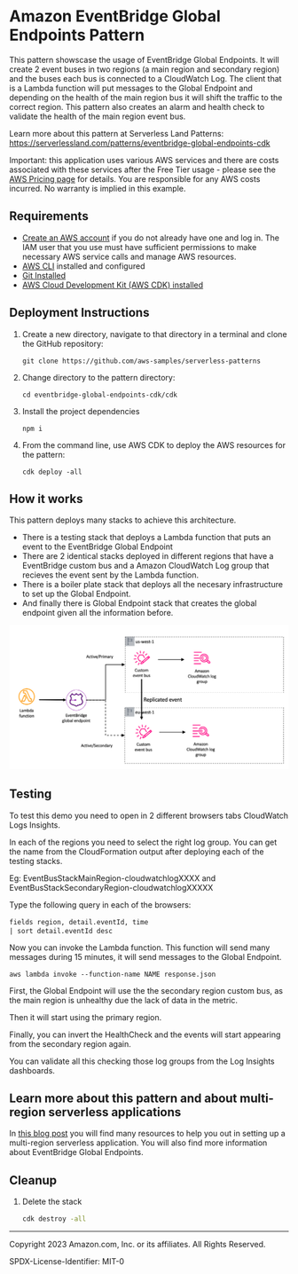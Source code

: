 # Amazon EventBridge Global Endpoints Pattern

This pattern showscase the usage of EventBridge Global Endpoints. It will create 2 event buses in two regions (a main region and secondary region) and the buses each bus is connected to a CloudWatch Log. The client that is a Lambda function will put messages to the Global Endpoint and depending on the health of the main region bus it will shift the traffic to the correct region. This pattern also creates an alarm and health check to validate the health of the main region event bus.

Learn more about this pattern at Serverless Land Patterns: https://serverlessland.com/patterns/eventbridge-global-endpoints-cdk

Important: this application uses various AWS services and there are costs associated with these services after the Free Tier usage - please see the [AWS Pricing page](https://aws.amazon.com/pricing/) for details. You are responsible for any AWS costs incurred. No warranty is implied in this example.

## Requirements

- [Create an AWS account](https://portal.aws.amazon.com/gp/aws/developer/registration/index.html) if you do not already have one and log in. The IAM user that you use must have sufficient permissions to make necessary AWS service calls and manage AWS resources.
- [AWS CLI](https://docs.aws.amazon.com/cli/latest/userguide/install-cliv2.html) installed and configured
- [Git Installed](https://git-scm.com/book/en/v2/Getting-Started-Installing-Git)
- [AWS Cloud Development Kit (AWS CDK) installed](https://docs.aws.amazon.com/cdk/v2/guide/cli.html)

## Deployment Instructions

1. Create a new directory, navigate to that directory in a terminal and clone the GitHub repository:
   ```
   git clone https://github.com/aws-samples/serverless-patterns
   ```
1. Change directory to the pattern directory:
   ```
   cd eventbridge-global-endpoints-cdk/cdk
   ```
1. Install the project dependencies
   ```
   npm i
   ```
1. From the command line, use AWS CDK to deploy the AWS resources for the pattern:
   ```
   cdk deploy -all
   ```

## How it works

This pattern deploys many stacks to achieve this architecture.

- There is a testing stack that deploys a Lambda function that puts an event to the EventBridge Global Endpoint
- There are 2 identical stacks deployed in different regions that have a EventBridge custom bus and a Amazon CloudWatch Log group that recieves the event sent by the Lambda function.
- There is a boiler plate stack that deploys all the necesary infrastructure to set up the Global Endpoint.
- And finally there is Global Endpoint stack that creates the global endpoint given all the information before.

![](./img/arch.png)

## Testing

To test this demo you need to open in 2 different browsers tabs CloudWatch Logs Insights.

In each of the regions you need to select the right log group. You can get the name from the CloudFormation output after deploying each of the testing stacks.

Eg: EventBusStackMainRegion-cloudwatchlogXXXX and EventBusStackSecondaryRegion-cloudwatchlogXXXXX

Type the following query in each of the browsers:

```
fields region, detail.eventId, time
| sort detail.eventId desc
```

Now you can invoke the Lambda function. This function will send many messages during 15 minutes, it will send messages to the Global Endpoint.

```
aws lambda invoke --function-name NAME response.json
```

First, the Global Endpoint will use the the secondary region custom bus, as the main region is unhealthy due the lack of data in the metric.

Then it will start using the primary region.

Finally, you can invert the HealthCheck and the events will start appearing from the secondary region again.

You can validate all this checking those log groups from the Log Insights dashboards.

## Learn more about this pattern and about multi-region serverless applications

In [this blog post](https://blog.marcia.dev/global-event-driven-applications) you will find many resources to help you out in setting up a multi-region serverless application. You will also find more information about EventBridge Global Endpoints.

## Cleanup

1. Delete the stack
   ```bash
   cdk destroy -all
   ```

---

Copyright 2023 Amazon.com, Inc. or its affiliates. All Rights Reserved.

SPDX-License-Identifier: MIT-0
